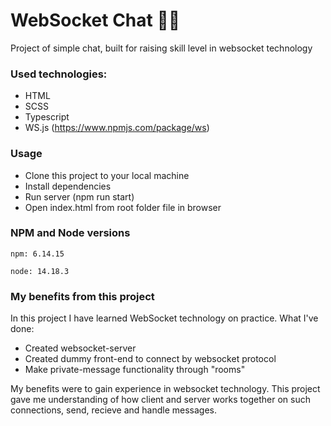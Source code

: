 # WebSocket Chat 👨‍💻

Project of simple chat, built for raising skill level in websocket technology 

### Used technologies:
- HTML
- SCSS
- Typescript
- WS.js (https://www.npmjs.com/package/ws)

### Usage
- Clone this project to your local machine
- Install dependencies
- Run server (npm run start)
- Open index.html from root folder file in browser

### NPM and Node versions
```
npm: 6.14.15
```
```
node: 14.18.3
```

### My benefits from this project
In this project I have learned WebSocket technology on practice.
What I've done:
- Created websocket-server
- Created dummy front-end to connect by websocket protocol
- Make private-message functionality through "rooms"

My benefits were to gain experience in websocket technology. 
This project gave me understanding of how client and server works together on such connections, send, recieve and handle messages. 
